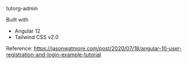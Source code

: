 tutorg-admin

Built with
- Angular 12
- Tailwind CSS v2.0

Reference: https://jasonwatmore.com/post/2020/07/18/angular-10-user-registration-and-login-example-tutorial
